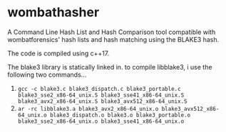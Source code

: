 # wombathasher
A Command Line Hash List and Hash Comparison tool compatible with wombatforensics' hash lists and hash matching using the BLAKE3 hash.

The code is compiled using c++17.

The blake3 library is statically linked in. to compile libblake3, i use the following two commands...

1. `gcc -c blake3.c blake3_dispatch.c blake3_portable.c blake3_sse2_x86-64_unix.S blake3_sse41_x86-64_unix.S blake3_avx2_x86-64_unix.S blake3_avx512_x86-64_unix.S`
2. `ar -rc libblake3.a blake3_avx2_x86-64_unix.o blake3_avx512_x86-64_unix.o blake3_dispatch.o blake3.o blake3_portable.o blake3_sse2_x86-64_unix.o blake3_sse41_x86-64_unix.o`
